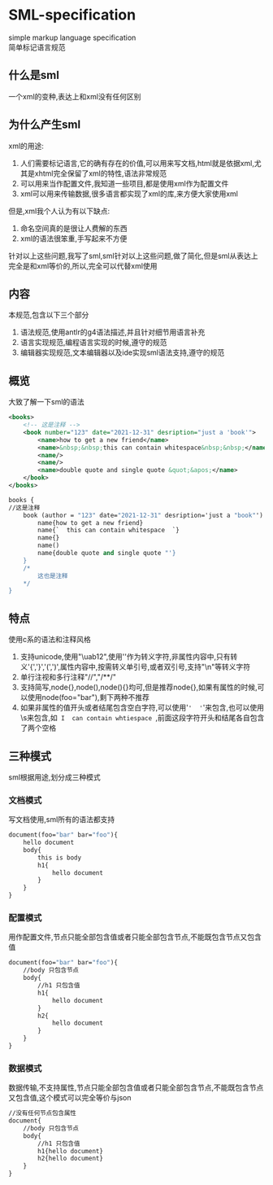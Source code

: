 # SML-specification

simple markup language specification  
简单标记语言规范

## 什么是sml

一个xml的变种,表达上和xml没有任何区别

## 为什么产生sml

xml的用途:

1. 人们需要标记语言,它的确有存在的价值,可以用来写文档,html就是依据xml,尤其是xhtml完全保留了xml的特性,语法非常规范
2. 可以用来当作配置文件,我知道一些项目,都是使用xml作为配置文件
3. xml可以用来传输数据,很多语言都实现了xml的库,来方便大家使用xml

但是,xml我个人认为有以下缺点:

1. 命名空间真的是很让人费解的东西
2. xml的语法很笨重,手写起来不方便

针对以上这些问题,我写了sml,sml针对以上这些问题,做了简化,但是sml从表达上完全是和xml等价的,所以,完全可以代替xml使用

## 内容

本规范,包含以下三个部分

1. 语法规范,使用antlr的g4语法描述,并且针对细节用语言补充
2. 语言实现规范,编程语言实现的时候,遵守的规范
3. 编辑器实现规范,文本编辑器以及ide实现sml语法支持,遵守的规范

## 概览

大致了解一下sml的语法

```xml
<books>
    <!-- 这是注释 -->
    <book number="123" date="2021-12-31" desription="just a 'book'">
        <name>how to get a new friend</name>
        <name>&nbsp;&nbsp;this can contain whitespace&nbsp;&nbsp;</name>
        <name/>
        <name/>
        <name>double quote and single quote &quot;&apos;</name>
    </book>
</books>
```

```sml
books {
//这是注释
    book (author = "123" date="2021-12-31" desription='just a "book"') {
        name{how to get a new friend}
        name{`  this can contain whitespace  `}
        name{}
        name()
        name{double quote and single quote "'}
    }
    /*
        这也是注释
    */
}
```

## 特点

使用c系的语法和注释风格

1. 支持unicode,使用"\uab12",使用'\'作为转义字符,非属性内容中,只有转义'{','}','(',')',属性内容中,按需转义单引号,或者双引号,支持"\n"等转义字符
2. 单行注视和多行注释"//","/**/"
3. 支持简写,node{},node(),node(){}均可,但是推荐node{},如果有属性的时候,可以使用node(foo="bar"),剩下两种不推荐
4. 如果非属性的值开头或者结尾包含空白字符,可以使用'`'  '`'来包含,也可以使用\s来包含,如`  I  can contain whtiespace  `,前面这段字符开头和结尾各自包含了两个空格

## 三种模式

sml根据用途,划分成三种模式

### 文档模式

写文档使用,sml所有的语法都支持

```sml
document(foo="bar" bar="foo"){
    hello document
    body{
        this is body
        h1{
            hello document
        }
    }
}
```

### 配置模式

用作配置文件,节点只能全部包含值或者只能全部包含节点,不能既包含节点又包含值

```sml
document(foo="bar" bar="foo"){
    //body 只包含节点
    body{
        //h1 只包含值
        h1{
            hello document
        }
        h2{
            hello document
        }
    }
}
```

### 数据模式

数据传输,不支持属性,节点只能全部包含值或者只能全部包含节点,不能既包含节点又包含值,这个模式可以完全等价与json

```sml
//没有任何节点包含属性
document{
    //body 只包含节点
    body{
        //h1 只包含值
        h1{hello document}
        h2{hello document}
    }
}
```